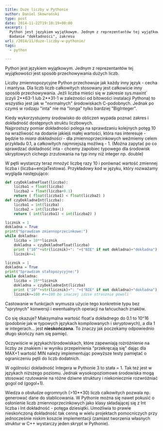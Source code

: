 ```yaml
---
title: Duże liczby w Pythonie
author: Daniel Skowroński
type: post
date: 2014-11-22T19:10:19+00:00
excerpt: |
  Python jest językiem wyjątkowym. Jednym z reprezentantów tej wyjątkowości jest sposób przechowywania liczb.<br />
  Badanie "dokładności", zakresu
url: /2014/11/duze-liczby-w-pythonie/
tags:
  - python

---
```

Python jest językiem wyjątkowym. Jednym z reprezentantów tej wyjątkowości jest sposób przechowywania dużych liczb.

Liczby zmiennopozycyjne Python przechowuje jak każdy inny język - cecha i mantysa. Dla liczb liczb całkowitych stosowany jest całkowicie inny sposób przechowywania. Jeżli liczba mieści się w zakresie <span class="lang:python EnlighterJSRAW  crayon-inline " >sys.maxint` (czyli 2\*\*63-1 lub 2\*\*31-1 w zależności od bitowości instalacji Pythona) to wszystko jest jak w "normalnych" środowiskach C-podobnych. Jednak po czymś w rodzaju "inta" nie ma "longa" tylko bardziej "BigInteger".

Kiedy wykorzystujemy środowisko do obliczeń wypada poznać zakres i dokładność dostępnych struktu liczbowych.  
Najprostszy pomiar dokładności polega na sprawdzaniu kolejnych potęg 10 na wrażliwość na dodanie jakiejś małej wartości, która nas interesuje - będzie to _miara dokładności_ - dla zmiennoprzecinkowych weźmiemy celem przykładu 0.1, a całkowitych najmniejszą możliwą - 1. (Można zapytać po co sprawdzać dokładność inta - chcemy zapobiec typowego dla środowisk skryptowych cichego zrzutowania na typ inny niż integer np. double)

W pętli wystarczy teraz mnożyć liczbę razy 10 i porównać wartość zmiennej liczba i (liczba+encjaTestowa). Przykładowy kod w języku, który rozważamy wygląda następująco: 

```python
def czyDokladneFloat(liczba):
	liczba1 = float(liczba)
	liczba2 = float(liczba+0.1)
	return ( float(liczba1) < float(liczba2) )
def czyDokladneInt(liczba):
	liczba1 = int(liczba)
	liczba2 = int(liczba+1)
	return ( int(liczba1) < int(liczba2) )

licznik = 1
dokladna = True
print("Sprawdzam zmiennoprzecinkowe:")
while dokladna:
	liczba = 10**licznik
	dokladna = czyDokladneFloat(liczba)
	print ("10^"+str(licznik)+": "+("NIE" if not dokladna)+"dokładna")
	licznik+=1

licznik = 1
dokladna = True
print("Sprawdzam stałopozycyjne:")
while dokladna:
	liczba = 10**licznik
	dokladna = czyDokladneInt(liczba)
	print ("10^"+str(licznik)+": "+("NIE" if not dokladna)+"dokładna")
	licznik+=100 #+=100 bo inaczej idzie strasznie powoli

```


Castowanie w funkcjach wymusza użycie tego konkretnie typu bez "sprytnych" konwersji i ewentualnych operacji na łańcuchach znaków.

Co się okazuje? Maksymalna wartość float'a dokładnego do 0.1 to 10^16 (podobnie jak w typowych językach kompilowanych i skryptowych), a dla 1 w integerach... jest **nieskończona**. To znaczy jak poczekamy odpowiednio długo skończy nam się pamięć. 

Oczywiście w językach/środowiskach, które zapewniają rozróżnienie na liczby ze znakiem i w wyniku przepelnienia "przekręcają się" dając dla MAX+1 wartość MIN należy implementując powyższe testy pamiętać o ograniczeniu pętli do liczb dodatnich. 

W ogólności dokładność Integera w Pythonie 3 to stała = 1. Tak też jest w językach niższego poziomu. Jednak wysokopoziomowe środowiska mogą stosować rzutowanie na różne dziwne struktury i niekoniecznie rozwróżniać gogol od (gogol+1).

Wiedza o obsłudze ogromnych (>10**30) liczb calkowitych pozwala np. generować dane do stablicowania. W Pythonie można się nawet pokusić o osłonienie liczb zmiennoprzecinkowych jako klasy składającej się z Int liczba i Int dokładność - potęga dziesiątki. Umożliwia to prawie nieskończoną dokładność tak cenną w wielu projektach pomocniczych przy jednocześnie niskim koszcie implementacji (zamiast tworzenia własnych struktur w C++ wystarczy jeden skrypt w Pythonie).